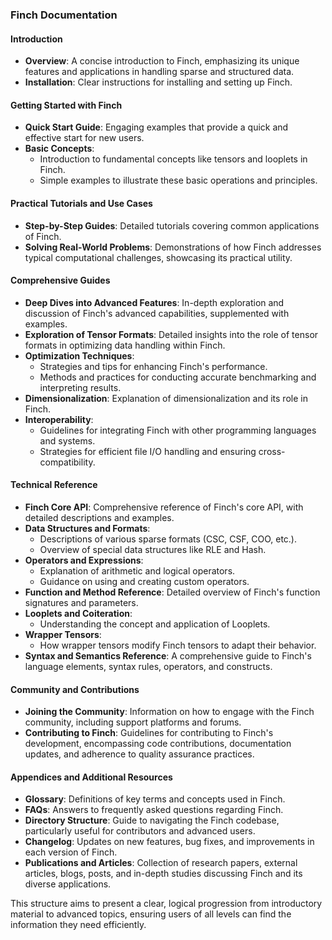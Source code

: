 ### Finch Documentation

#### Introduction
- **Overview**: A concise introduction to Finch, emphasizing its unique features and applications in handling sparse and structured data.
- **Installation**: Clear instructions for installing and setting up Finch.

#### Getting Started with Finch
- **Quick Start Guide**: Engaging examples that provide a quick and effective start for new users.
- **Basic Concepts**:
  - Introduction to fundamental concepts like tensors and looplets in Finch.
  - Simple examples to illustrate these basic operations and principles.

#### Practical Tutorials and Use Cases
- **Step-by-Step Guides**: Detailed tutorials covering common applications of Finch.
- **Solving Real-World Problems**: Demonstrations of how Finch addresses typical computational challenges, showcasing its practical utility.

#### Comprehensive Guides
- **Deep Dives into Advanced Features**: In-depth exploration and discussion of Finch's advanced capabilities, supplemented with examples.
- **Exploration of Tensor Formats**: Detailed insights into the role of tensor formats in optimizing data handling within Finch.
- **Optimization Techniques**:
  - Strategies and tips for enhancing Finch's performance.
  - Methods and practices for conducting accurate benchmarking and interpreting results.
- **Dimensionalization**: Explanation of dimensionalization and its role in Finch.
- **Interoperability**:
  - Guidelines for integrating Finch with other programming languages and systems.
  - Strategies for efficient file I/O handling and ensuring cross-compatibility.

#### Technical Reference
- **Finch Core API**: Comprehensive reference of Finch's core API, with detailed descriptions and examples.
- **Data Structures and Formats**:
  - Descriptions of various sparse formats (CSC, CSF, COO, etc.).
  - Overview of special data structures like RLE and Hash.
- **Operators and Expressions**:
  - Explanation of arithmetic and logical operators.
  - Guidance on using and creating custom operators.
- **Function and Method Reference**: Detailed overview of Finch's function signatures and parameters.
- **Looplets and Coiteration**:
  - Understanding the concept and application of Looplets.
- **Wrapper Tensors**:
  - How wrapper tensors modify Finch tensors to adapt their behavior.
- **Syntax and Semantics Reference**: A comprehensive guide to Finch's language elements, syntax rules, operators, and constructs.

#### Community and Contributions
- **Joining the Community**: Information on how to engage with the Finch community, including support platforms and forums.
- **Contributing to Finch**: Guidelines for contributing to Finch's development, encompassing code contributions, documentation updates, and adherence to quality assurance practices.

#### Appendices and Additional Resources
- **Glossary**: Definitions of key terms and concepts used in Finch.
- **FAQs**: Answers to frequently asked questions regarding Finch.
- **Directory Structure**: Guide to navigating the Finch codebase, particularly useful for contributors and advanced users.
- **Changelog**: Updates on new features, bug fixes, and improvements in each version of Finch.
- **Publications and Articles**: Collection of research papers, external articles, blogs, posts, and in-depth studies discussing Finch and its diverse applications.

This structure aims to present a clear, logical progression from introductory material to advanced topics, ensuring users of all levels can find the information they need efficiently.